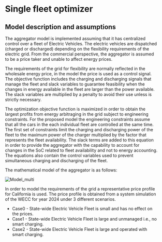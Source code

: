 # Single fleet optimizer

## Model description and assumptions
The aggregator model is implemented assuming that it has centralized control over a fleet of Electric Vehicles. The electric vehicles are dispatched (charged or discharged) depending on the flexibility requirements of the electric grid. From the commercial perspective, the aggregator is assumed to be a price taker and unable to affect energy prices.

The requirements of the grid for flexibility are normally reflected in the wholesale energy price, in the model the price is used as a control signal. The objective function includes the charging and discharging signals that manage the fleet and slack variables to guarantee feasibility when the changes in energy available in the fleet are larger than the power available. The slack variables are multiplied by a penalty to avoid their use unless is strictly necessary. 

The optimization objective function is maximized in order to obtain the largest profits from energy arbitraging in the grid subject to engineering constraints. For the proposed model the engineering constraints assume that all the cars in the each individual fleet are controlled at the same time. The first set of constraints limit the charging and discharging power of the fleet to the maximum power of the charger  multiplied by the factor  that represents the fleet availability. The slack terms are added to this equation in order to provide the aggregator with the capability to account for changes in the SoC related to fleet availability and not to energy accounting. The equations also contain the control variables  used to prevent simultaneous charging and discharging of the fleet. 


The mathematical model of the aggregator is as follows: 

![Model_multi](https://github.com/jdlara-berkeley/Julia_testcodes/blob/master/aggregator_model/Multiple_fleet/multi_fleet.png)

In order to model the requirements of the grid a representative price profile for California is used. The price profile is obtained from a system simulation of the WECC for year 2024 under 3 different scenarios. 

- Case0 - State-wide Electric Vehicle Fleet is small and has no effect on the prices. 
- Case1 - State-wide Electric Vehicle Fleet is large and unmanaged i.e., no smart charging. 
- Case2 - State-wide Electric Vehicle Fleet is large and operated with smart charging.